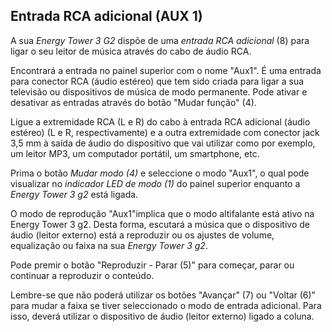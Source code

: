 ## Entrada RCA adicional (AUX 1)

A sua *Energy Tower 3 G2* dispõe de uma *entrada RCA adicional* (8) para ligar o seu leitor de música através do cabo de áudio RCA.

Encontrará a entrada no painel superior com o nome "Aux1". É uma entrada para conector RCA (áudio estéreo) que tem sido criada para ligar a sua televisão ou dispositivos de música de modo permanente. Pode ativar e desativar as entradas através do botão "Mudar função" (4).

Ligue a extremidade RCA (L e R) do cabo à entrada RCA adicional (áudio estéreo) (L e R, respectivamente) e a outra extremidade com conector jack 3,5 mm à saída de áudio do dispositivo que vai utilizar como por exemplo, um leitor MP3, um computador portátil, um smartphone, etc. 

Prima o botão *Mudar modo (4)* e seleccione o modo "Aux1", o qual pode visualizar no *indicador LED de modo (1)* do painel superior enquanto a *Energy Tower 3 g2* está ligada.

O modo de reprodução "Aux1"implica que o modo altifalante está ativo na Energy Tower 3 g2. Desta forma, escutará a música que o dispositivo de áudio (leitor externo) está a reproduzir ou os ajustes de volume, equalização ou faixa na sua *Energy Tower 3 g2*.

Pode premir o botão "Reproduzir - Parar (5)" para começar, parar ou continuar a reproduzir o conteúdo.

Lembre-se que não poderá utilizar os botões "Avançar" (7) ou "Voltar (6)" para mudar a faixa se tiver seleccionado o modo de entrada adicional. Para isso, deverá utilizar o dispositivo de áudio (leitor externo) ligado a coluna.

